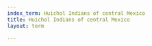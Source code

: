 ```yaml
---
index_term: Huichol Indians of central Mexico
title: Huichol Indians of central Mexico
layout: term

---
```


